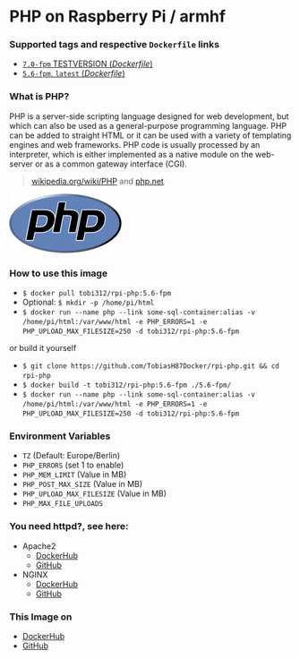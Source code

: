 # PHP on Raspberry Pi / armhf

### Supported tags and respective `Dockerfile` links
-	[`7.0-fpm` TESTVERSION (*Dockerfile*)](https://github.com/TobiasH87Docker/rpi-php/blob/master/7.0-fpm/Dockerfile)
-	[`5.6-fpm`, `latest` (*Dockerfile*)](https://github.com/TobiasH87Docker/rpi-php/blob/master/5.6-fpm/Dockerfile)

### What is PHP?

PHP is a server-side scripting language designed for web development, but which can also be used as a general-purpose programming language. PHP can be added to straight HTML or it can be used with a variety of templating engines and web frameworks. PHP code is usually processed by an interpreter, which is either implemented as a native module on the web-server or as a common gateway interface (CGI).
> [wikipedia.org/wiki/PHP](https://en.wikipedia.org/wiki/PHP) and [php.net](https://php.net)

![logo](https://raw.githubusercontent.com/docker-library/docs/master/php/logo.png)

### How to use this image
* ``` $ docker pull tobi312/rpi-php:5.6-fpm ```
* Optional: ``` $ mkdir -p /home/pi/html ```
* ``` $ docker run --name php --link some-sql-container:alias -v /home/pi/html:/var/www/html -e PHP_ERRORS=1 -e PHP_UPLOAD_MAX_FILESIZE=250 -d tobi312/rpi-php:5.6-fpm ``` 

or build it yourself
* ``` $ git clone https://github.com/TobiasH87Docker/rpi-php.git && cd rpi-php ```
* ``` $ docker build -t tobi312/rpi-php:5.6-fpm ./5.6-fpm/ ``` 
* ``` $ docker run --name php --link some-sql-container:alias -v /home/pi/html:/var/www/html -e PHP_ERRORS=1 -e PHP_UPLOAD_MAX_FILESIZE=250 -d tobi312/rpi-php:5.6-fpm ```   

### Environment Variables
* `TZ` (Default: Europe/Berlin)
* `PHP_ERRORS` (set 1 to enable)
* `PHP_MEM_LIMIT` (Value in MB)
* `PHP_POST_MAX_SIZE` (Value in MB)
* `PHP_UPLOAD_MAX_FILESIZE` (Value in MB)
* `PHP_MAX_FILE_UPLOADS`

### You need httpd?, see here: 
* Apache2
	* [DockerHub](https://hub.docker.com/r/tobi312/rpi-apache2/)
	* [GitHub](https://github.com/TobiasH87Docker/rpi-apache2)
* NGINX
	* [DockerHub](https://hub.docker.com/r/tobi312/rpi-nginx/)
	* [GitHub](https://github.com/TobiasH87Docker/rpi-nginx)

### This Image on
* [DockerHub](https://hub.docker.com/r/tobi312/rpi-php/)
* [GitHub](https://github.com/TobiasH87Docker/rpi-php)